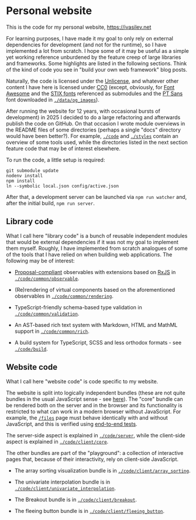 # Personal website

This is the code for my personal website, https://ivasilev.net

For learning purposes, I have made it my goal to only rely on external dependencies for development (and not for the runtime), so I have implemented a lot from scratch. I hope some of it may be useful as a simple yet working reference unburdened by the feature creep of large libraries and frameworks. Some highlights are listed in the following sections. Think of the kind of code you see in "build your own web framework" blog posts.

Naturally, the code is licensed under the [Unlicense](https://unlicense.org/), and whatever other content I have here is licensed under [CC0](https://creativecommons.org/public-domain/cc0/) (except, obviously, for [Font Awesome](https://fontawesome.com/) and the [STIX fonts](https://www.stixfonts.org/) referenced as submodules and the [PT Sans](https://www.paratype.com/fonts/pt/pt-sans) font downloaded in [`./data/og_images`](./data/og_images)).

After running the website for 12 years, with occasional bursts of development) in 2025 I decided to do a large refactoring and afterwards publish the code on GitHub. On that occasion I wrote module overviews in the README files of some directories (perhaps a single "docs" directory would have been better?). For example, [`./code`](./code) and [`./styles`](./client/styles) contain an overview of some tools used, while the directories listed in the next section feature code that may be of interest elsewhere.

To run the code, a little setup is required:
```
git submodule update
nodenv install
npm install
ln --symbolic local.json config/active.json
```

After that, a development server can be launched via `npm run watcher` and, after the initial build, `npm run server`.

## Library code

What I call here "library code" is a bunch of reusable independent modules that would be external dependencies if it was not my goal to implement them myself. Roughly, I have implemented from scratch analogues of some of the tools that I have relied on when building web applications. The following may be of interest:

* [Proposal-compliant](https://github.com/tc39/proposal-observable) observables with extensions based on [RxJS](https://rxjs.dev/) in [`./code/common/observable`](./code/common/observable).

* (Re)rendering of virtual components based on the aforementioned observables in [`./code/common/rendering`](./code/common/rendering).

* TypeScript-friendly schema-based type validation in [`./code/common/validation`](./code/common/validation).

* An AST-based rich text system with Markdown, HTML and MathML support in [`./code/common/rich`](./code/common/rich).

* A build system for TypeScript, SCSS and less orthodox formats - see [`./code/build`](./code/build).

## Website code

What I call here "website code" is code specific to my website.

The website is split into logically independent bundles (these are not quite bundles in the usual JavaScript sense - see [here](./code/build#typescript)). The "core" bundle can be rendered both on the server and in the browser and its functionality is restricted to what can work in a modern browser without JavaScript. For example, the [`/files`](https://ivasilev.net/files) page must behave identically with and without JavaScript, and this is verified using [end-to-end tests](./code/testing/e2e/test_files.ts).

The server-side aspect is explained in [`./code/server`](./code/server), while the client-side aspect is explained in [`./code/client/core`](./code/client/core).

The other bundles are part of the "playground": a collection of interactive pages that, because of their interactivity, rely on client-side JavaScript.

* The array sorting visualization bundle is in [`./code/client/array_sorting`](./code/client/array_sorting).

* The univariate interpolation bundle is in [`./code/client/univariate_interpolation`](./code/client/univariate_interpolation).

* The Breakout bundle is in [`./code/client/breakout`](./code/client/breakout).

* The fleeing button bundle is in [`./code/client/fleeing_button`](./code/client/fleeing_button).
